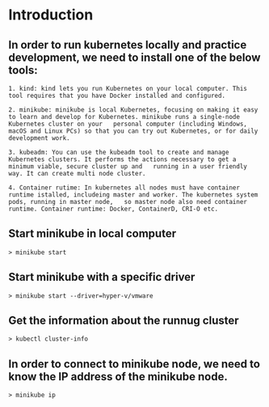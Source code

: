 # Introduction


## In order to run kubernetes locally and practice development, we need to install one of the below tools:

    1. kind: kind lets you run Kubernetes on your local computer. This tool requires that you have Docker installed and configured.

    2. minikube: minikube is local Kubernetes, focusing on making it easy to learn and develop for Kubernetes. minikube runs a single-node Kubernetes cluster on your   personal computer (including Windows, macOS and Linux PCs) so that you can try out Kubernetes, or for daily development work.

    3. kubeadm: You can use the kubeadm tool to create and manage Kubernetes clusters. It performs the actions necessary to get a minimum viable, secure cluster up and   running in a user friendly way. It can create multi node cluster.

    4. Container rutime: In kubernetes all nodes must have container runtime istalled, includeing master and worker. The kubernetes system pods, running in master node,   so master node also need container runtime. Container runtime: Docker, ContainerD, CRI-O etc.


## Start minikube in local computer
    > minikube start

## Start minikube with a specific driver
    > minikube start --driver=hyper-v/vmware

## Get the information about the runnug cluster
    > kubectl cluster-info

## In order to connect to minikube node, we need to know the IP address of the minikube node. 
    > minikube ip
